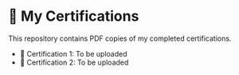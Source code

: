 # 📜 My Certifications

This repository contains PDF copies of my completed certifications.

- 📘 Certification 1: To be uploaded
- 📘 Certification 2: To be uploaded
